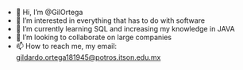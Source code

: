 - 👋 Hi, I’m @GilOrtega
- 👀 I’m interested in everything that has to do with software
- 🌱 I’m currently learning SQL and increasing my knowledge in JAVA
- 💞️ I’m looking to collaborate on large companies
- 📫 How to reach me, my email: gildardo.ortega181945@potros.itson.edu.mx

<!---
GilOrtega/GilOrtega is a ✨ special ✨ repository because its `README.md` (this file) appears on your GitHub profile.
You can click the Preview link to take a look at your changes.
--->
